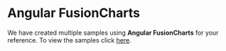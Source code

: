 # Angular FusionCharts
We have created multiple samples using **Angular FusionCharts** for your reference. To view the samples click [here](https://fusioncharts.github.io/angular-fusioncharts/#/ex1 "Angular FusionCharts").